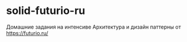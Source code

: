 # solid-futurio-ru
Домашние задания на интенсиве Архитектура и дизайн паттерны от https://futurio.ru/
